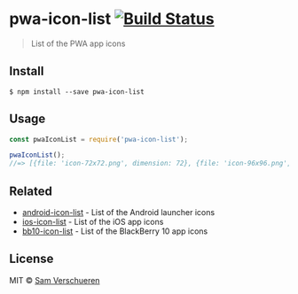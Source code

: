 # pwa-icon-list [![Build Status](https://travis-ci.org/SamVerschueren/pwa-icon-list.svg?branch=master)](https://travis-ci.org/SamVerschueren/pwa-icon-list)

> List of the PWA app icons

## Install

```
$ npm install --save pwa-icon-list
```


## Usage

```js
const pwaIconList = require('pwa-icon-list');

pwaIconList();
//=> [{file: 'icon-72x72.png', dimension: 72}, {file: 'icon-96x96.png', dimension: 96}, ...]
```


## Related

- [android-icon-list](https://github.com/SamVerschueren/android-icon-list) - List of the Android launcher icons
- [ios-icon-list](https://github.com/SamVerschueren/ios-icon-list) - List of the iOS app icons
- [bb10-icon-list](https://github.com/SamVerschueren/bb10-icon-list) - List of the BlackBerry 10 app icons


## License

MIT © [Sam Verschueren](https://github.com/SamVerschueren)
